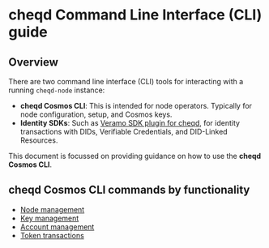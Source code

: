 # cheqd Command Line Interface (CLI) guide

## Overview

There are two command line interface (CLI) tools for interacting with a running `cheqd-node` instance:

* **cheqd Cosmos CLI**: This is intended for node operators. Typically for node configuration, setup, and Cosmos keys.
* **Identity SDKs**: Such as [Veramo SDK plugin for cheqd](https://docs.cheqd.io/identity/guides/software-development-kits-sdks/veramo-sdk-for-cheqd), for identity transactions with DIDs, Verifiable Credentials, and DID-Linked Resources.

This document is focussed on providing guidance on how to use the **cheqd Cosmos CLI**.

## cheqd Cosmos CLI commands by functionality

* [Node management](cheqd-cli-node-management.md)
* [Key management](cheqd-cli-key-management.md)
* [Account management](cheqd-cli-accounts.md)
* [Token transactions](cheqd-cli-token-transactions.md)
